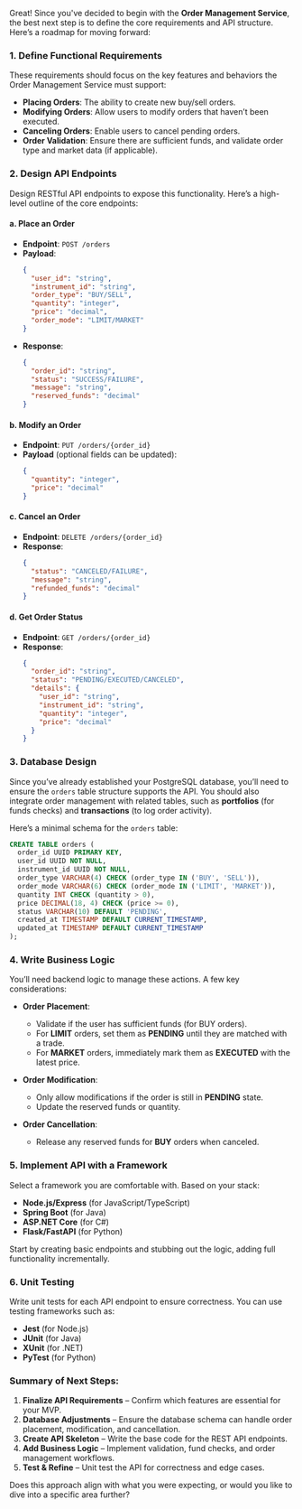 Great! Since you've decided to begin with the **Order Management Service**, the best next step is to define the core requirements and API structure. Here’s a roadmap for moving forward:

### 1. **Define Functional Requirements**
   
These requirements should focus on the key features and behaviors the Order Management Service must support:
   
- **Placing Orders**: The ability to create new buy/sell orders.
- **Modifying Orders**: Allow users to modify orders that haven’t been executed.
- **Canceling Orders**: Enable users to cancel pending orders.
- **Order Validation**: Ensure there are sufficient funds, and validate order type and market data (if applicable).

### 2. **Design API Endpoints**

Design RESTful API endpoints to expose this functionality. Here’s a high-level outline of the core endpoints:

#### a. **Place an Order**
   - **Endpoint**: `POST /orders`
   - **Payload**:
     ```json
     {
       "user_id": "string",
       "instrument_id": "string",
       "order_type": "BUY/SELL",
       "quantity": "integer",
       "price": "decimal",
       "order_mode": "LIMIT/MARKET"
     }
     ```
   - **Response**:
     ```json
     {
       "order_id": "string",
       "status": "SUCCESS/FAILURE",
       "message": "string",
       "reserved_funds": "decimal"
     }
     ```

#### b. **Modify an Order**
   - **Endpoint**: `PUT /orders/{order_id}`
   - **Payload** (optional fields can be updated):
     ```json
     {
       "quantity": "integer",
       "price": "decimal"
     }
     ```

#### c. **Cancel an Order**
   - **Endpoint**: `DELETE /orders/{order_id}`
   - **Response**:
     ```json
     {
       "status": "CANCELED/FAILURE",
       "message": "string",
       "refunded_funds": "decimal"
     }
     ```

#### d. **Get Order Status**
   - **Endpoint**: `GET /orders/{order_id}`
   - **Response**:
     ```json
     {
       "order_id": "string",
       "status": "PENDING/EXECUTED/CANCELED",
       "details": {
         "user_id": "string",
         "instrument_id": "string",
         "quantity": "integer",
         "price": "decimal"
       }
     }
     ```

### 3. **Database Design**
Since you’ve already established your PostgreSQL database, you’ll need to ensure the `orders` table structure supports the API. You should also integrate order management with related tables, such as **portfolios** (for funds checks) and **transactions** (to log order activity).

Here’s a minimal schema for the `orders` table:

```sql
CREATE TABLE orders (
  order_id UUID PRIMARY KEY,
  user_id UUID NOT NULL,
  instrument_id UUID NOT NULL,
  order_type VARCHAR(4) CHECK (order_type IN ('BUY', 'SELL')),
  order_mode VARCHAR(6) CHECK (order_mode IN ('LIMIT', 'MARKET')),
  quantity INT CHECK (quantity > 0),
  price DECIMAL(18, 4) CHECK (price >= 0),
  status VARCHAR(10) DEFAULT 'PENDING',
  created_at TIMESTAMP DEFAULT CURRENT_TIMESTAMP,
  updated_at TIMESTAMP DEFAULT CURRENT_TIMESTAMP
);
```

### 4. **Write Business Logic**

You’ll need backend logic to manage these actions. A few key considerations:
   
- **Order Placement**:
   - Validate if the user has sufficient funds (for BUY orders).
   - For **LIMIT** orders, set them as **PENDING** until they are matched with a trade.
   - For **MARKET** orders, immediately mark them as **EXECUTED** with the latest price.

- **Order Modification**:
   - Only allow modifications if the order is still in **PENDING** state.
   - Update the reserved funds or quantity.

- **Order Cancellation**:
   - Release any reserved funds for **BUY** orders when canceled.

### 5. **Implement API with a Framework**
Select a framework you are comfortable with. Based on your stack:

- **Node.js/Express** (for JavaScript/TypeScript)
- **Spring Boot** (for Java)
- **ASP.NET Core** (for C#)
- **Flask/FastAPI** (for Python)

Start by creating basic endpoints and stubbing out the logic, adding full functionality incrementally.

### 6. **Unit Testing**

Write unit tests for each API endpoint to ensure correctness. You can use testing frameworks such as:
   
- **Jest** (for Node.js)
- **JUnit** (for Java)
- **XUnit** (for .NET)
- **PyTest** (for Python)

### Summary of Next Steps:
1. **Finalize API Requirements** – Confirm which features are essential for your MVP.
2. **Database Adjustments** – Ensure the database schema can handle order placement, modification, and cancellation.
3. **Create API Skeleton** – Write the base code for the REST API endpoints.
4. **Add Business Logic** – Implement validation, fund checks, and order management workflows.
5. **Test & Refine** – Unit test the API for correctness and edge cases.

Does this approach align with what you were expecting, or would you like to dive into a specific area further?